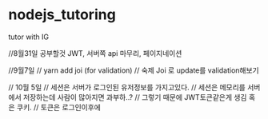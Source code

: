# nodejs_tutoring

tutor with IG


//8월31일 공부할것 JWT, 서버쪽 api 마무리, 페이지네이션 

//9월7일 
// yarn add joi  (for validation)
// 숙제 Joi 로 update를 validation해보기 

// 10월 5일
// 세션은 서버가 로그인된 유저정보를 가지고있다.
// 세션은 메모리를 서버에서 저장하는데 사람이 많아지면 과부하..?
// 그렇기 때문에 JWT토큰같은게 생김 혹은 쿠키.
// 토큰은 로그인이후에